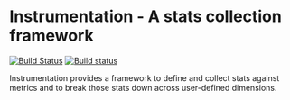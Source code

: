 Instrumentation - A stats collection framework
======================================================
[![Build Status](https://travis-ci.org/census-instrumentation/instrumentation-java.svg?branch=master)](https://travis-ci.org/census-instrumentation/instrumentation-java) [![Build status](https://ci.appveyor.com/api/projects/status/w6sjnfpcp8s5l1s1/branch/master?svg=true)](https://ci.appveyor.com/project/instrumentationjavateam/instrumentation-java/branch/master)

Instrumentation provides a framework to define and collect stats against metrics and to
break those stats down across user-defined dimensions.
